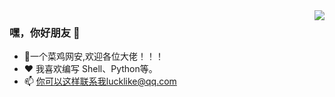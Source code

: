 
<img align="right" src="https://github.com/zyllk/python" />

### 嘿，你好朋友 👋

- 💼一个菜鸡网安,欢迎各位大佬！！！
- ❤️ 我喜欢编写 Shell、Python等。
- 📫 你可以这样联系我lucklike@qq.com
